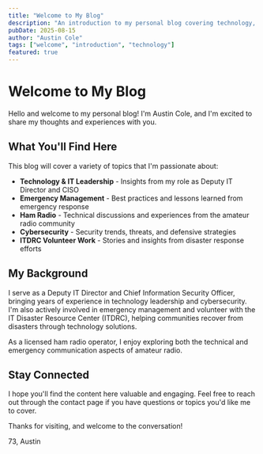```yaml
---
title: "Welcome to My Blog"
description: "An introduction to my personal blog covering technology, emergency management, and ham radio."
pubDate: 2025-08-15
author: "Austin Cole"
tags: ["welcome", "introduction", "technology"]
featured: true
---
```


# Welcome to My Blog

Hello and welcome to my personal blog! I'm Austin Cole, and I'm excited to share my thoughts and experiences with you.

## What You'll Find Here

This blog will cover a variety of topics that I'm passionate about:

- **Technology & IT Leadership** - Insights from my role as Deputy IT Director and CISO
- **Emergency Management** - Best practices and lessons learned from emergency response
- **Ham Radio** - Technical discussions and experiences from the amateur radio community
- **Cybersecurity** - Security trends, threats, and defensive strategies
- **ITDRC Volunteer Work** - Stories and insights from disaster response efforts

## My Background

I serve as a Deputy IT Director and Chief Information Security Officer, bringing years of experience in technology leadership and cybersecurity. I'm also actively involved in emergency management and volunteer with the IT Disaster Resource Center (ITDRC), helping communities recover from disasters through technology solutions.

As a licensed ham radio operator, I enjoy exploring both the technical and emergency communication aspects of amateur radio.

## Stay Connected

I hope you'll find the content here valuable and engaging. Feel free to reach out through the contact page if you have questions or topics you'd like me to cover.

Thanks for visiting, and welcome to the conversation!

73,
Austin
